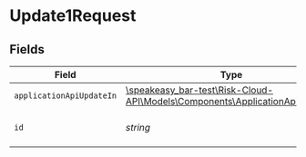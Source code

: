 # Update1Request


## Fields

| Field                                                                                                                        | Type                                                                                                                         | Required                                                                                                                     | Description                                                                                                                  |
| ---------------------------------------------------------------------------------------------------------------------------- | ---------------------------------------------------------------------------------------------------------------------------- | ---------------------------------------------------------------------------------------------------------------------------- | ---------------------------------------------------------------------------------------------------------------------------- |
| `applicationApiUpdateIn`                                                                                                     | [\speakeasy_bar-test\Risk-Cloud-API\Models\Components\ApplicationApiUpdateIn](../../models/shared/ApplicationApiUpdateIn.md) | :heavy_check_mark:                                                                                                           | N/A                                                                                                                          |
| `id`                                                                                                                         | *string*                                                                                                                     | :heavy_check_mark:                                                                                                           | The unique ID of the application                                                                                             |